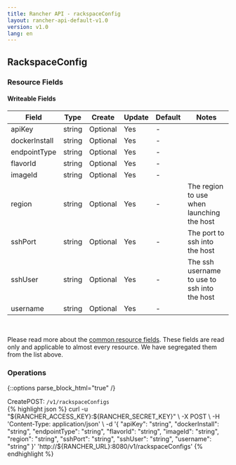 ```yaml
---
title: Rancher API - rackspaceConfig
layout: rancher-api-default-v1.0
version: v1.0
lang: en
---
```


## RackspaceConfig



### Resource Fields

#### Writeable Fields

Field | Type | Create | Update | Default | Notes
---|---|---|---|---|---
apiKey | string | Optional | Yes | - | 
dockerInstall | string | Optional | Yes | - | 
endpointType | string | Optional | Yes | - | 
flavorId | string | Optional | Yes | - | 
imageId | string | Optional | Yes | - | 
region | string | Optional | Yes | - | The region to use when launching the host
sshPort | string | Optional | Yes | - | The port to ssh into the host
sshUser | string | Optional | Yes | - | The ssh username to use to ssh into the host
username | string | Optional | Yes | - | 



<br>

Please read more about the [common resource fields]({{site.baseurl}}/rancher/{{page.version}}/{{page.lang}}/api/common/). These fields are read only and applicable to almost every resource. We have segregated them from the list above.

### Operations
{::options parse_block_html="true" /}
<a id="create"></a>
<div class="action"><span class="header">Create<span class="headerright">POST:  <code>/v1/rackspaceConfigs</code></span></span>
<div class="action-contents"> {% highlight json %}
curl -u "${RANCHER_ACCESS_KEY}:${RANCHER_SECRET_KEY}" \
-X POST \
-H 'Content-Type: application/json' \
-d '{
	"apiKey": "string",
	"dockerInstall": "string",
	"endpointType": "string",
	"flavorId": "string",
	"imageId": "string",
	"region": "string",
	"sshPort": "string",
	"sshUser": "string",
	"username": "string"
}' 'http://${RANCHER_URL}:8080/v1/rackspaceConfigs'
{% endhighlight %}
</div></div>



